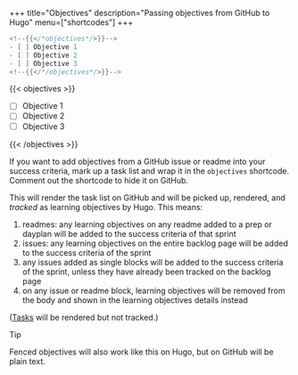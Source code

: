 +++
title="Objectives"
description="Passing objectives from GitHub to Hugo"
menu=["shortcodes"]
+++

```go
<!--{{</*objectives*/>}}-->
- [ ] Objective 1
- [ ] Objective 2
- [ ] Objective 3
<!--{{</*/objectives*/>}}-->
```

{{< objectives >}}

- [ ] Objective 1
- [ ] Objective 2
- [ ] Objective 3

{{< /objectives >}}

If you want to add objectives from a GitHub issue or readme into your success criteria, mark up a task list and wrap it in the `objectives` shortcode. Comment out the shortcode to hide it on GitHub.

This will render the task list on GitHub and will be picked up, rendered, and _tracked_ as learning objectives by Hugo. This means:

1. readmes: any learning objectives on any readme added to a prep or dayplan will be added to the success criteria of that sprint
1. issues: any learning objectives on the entire backlog page will be added to the success criteria of the sprint
1. any issues added as single blocks will be added to the success criteria of the sprint, unless they have already been tracked on the backlog page
1. on any issue or readme block, learning objectives will be removed from the body and shown in the learning objectives details instead

([Tasks](./tasks) will be rendered but not tracked.)

> [!TIP]
> Fenced objectives will also work like this on Hugo, but on GitHub will be plain text.
